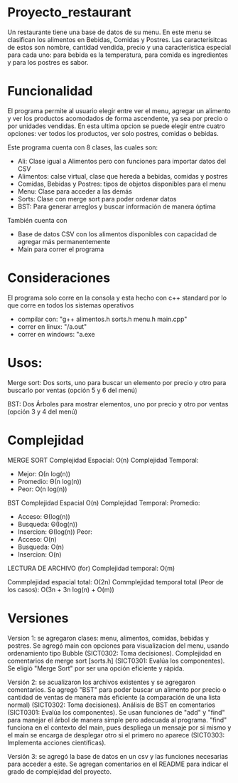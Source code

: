 # Proyecto_restaurant
Un restaurante tiene una base de datos de su menu. En este menu se clasifican los alimentos en Bebidas, Comidas y Postres. Las caracterísitcas de estos son nombre, cantidad vendida, precio y una característica especial para cada uno: para bebida es la temperatura, para comida es ingredientes y para los postres es sabor.

# Funcionalidad
El programa permite al usuario elegir entre ver el menu, agregar un alimento y ver los productos acomodados de forma ascendente, ya sea por precio o por unidades vendidas. En esta ultima opcion se puede elegir entre cuatro opciones: ver todos los productos, ver solo postres, comidas o bebidas.

Este programa cuenta con 8 clases, las cuales son:
- Ali: Clase igual a Alimentos pero con funciones para importar datos del CSV
- Alimentos: calse virtual, clase que hereda a bebidas, comidas y postres
- Comidas, Bebidas y Postres: tipos de objetos disponibles para el menu
- Menu: Clase para acceder a las demás
- Sorts: Clase con merge sort para poder ordenar datos
- BST: Para generar arreglos y buscar información de manera óptima

También cuenta con
 - Base de datos CSV con los alimentos disponibles con capacidad de agregar más permanentemente
 - Main para correr el programa
  
# Consideraciones
El programa solo corre en la consola y esta hecho con c++ standard por lo que corre en todos los sistemas operativos
- compilar con: "g++ alimentos.h sorts.h menu.h main.cpp"
- correr en linux: "/a.out"
- correr en windows: "a.exe

# Usos:
Merge sort: Dos sorts, uno para buscar un elemento por precio y otro para buscarlo por ventas (opción 5 y 6 del menú)

BST: Dos Árboles para mostrar elementos, uno por precio y otro por ventas (opción 3 y 4 del menú)

# Complejidad

MERGE SORT
Complejidad Espacial: O(n)
Complejidad Temporal:
- Mejor: Ω(n log(n))
- Promedio: Θ(n log(n))
- Peor: O(n log(n))

BST
Complejidad Espacial O(n)
Complejidad Temporal:
   Promedio:
- Acceso: Θ(log(n))
- Busqueda: Θ(log(n))
- Insercion: Θ(log(n))
   Peor:
- Acceso: O(n)
- Busqueda: O(n)
- Insercion: O(n)

LECTURA DE ARCHIVO (for)
Complejidad temporal: O(m)

Commplejidad espacial total: O(2n)
Commplejidad temporal total (Peor de los casos): O(3n + 3n log(n) + O(m))

  # Versiones
Version 1: se agregaron clases: menu, alimentos, comidas, bebidas y postres. Se agregó main con opciones para visualizacion del menu, usando ordenamiento tipo Bubble (SICT0302: Toma decisiones). Complejidad en comentarios de merge sort [sorts.h] (SICT0301: Evalúa los componentes). Se eligió "Merge Sort" por ser una opción eficiente y rápida.

Versión 2: se acualizaron los archivos existentes y se agregaron comentarios. Se agregó "BST" para poder buscar un alimento por precio o cantidad de ventas de manera más eficiente (a comparación de una lista normal) (SICT0302: Toma decisiones). Análisis de BST en comentarios (SICT0301: Evalúa los componentes). Se usan funciones de "add" y "find" para manejar el árbol de manera simple pero adecuada al programa. "find" funciona en el contexto del main, pues despliega un mensaje por si mismo y el main se encarga de desplegar otro si el primero no aparece (SICT0303: Implementa acciones científicas).

Versión 3: se agregó la base de datos en un csv y las funciones necesarias para acceder a este. Se agregan comentarios en el README para indicar el grado de complejidad del proyecto.
